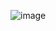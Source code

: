 
![image](https://user-images.githubusercontent.com/54703843/112261377-8282a280-8c4a-11eb-9f4d-6be9780ca125.png)
